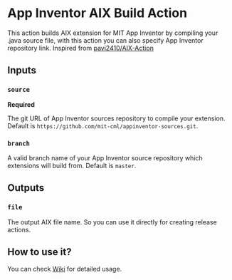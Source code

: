 # App Inventor AIX Build Action

This action builds AIX extension for MIT App Inventor by compiling your .java source file, with this action you can also specify App Inventor repository link. Inspired from [pavi2410/AIX-Action](https://github.com/pavi2410/AIX-Action)
## Inputs

### `source`

**Required**

The git URL of App Inventor sources repository to compile your extension. Default is `https://github.com/mit-cml/appinventor-sources.git`.

### `branch`

A valid branch name of your App Inventor source repository which extensions will build from. Default is `master`.

## Outputs

### `file`

The output AIX file name. So you can use it directly for creating release actions.

## How to use it?

You can check [Wiki](https://github.com/ysfchn/appinventor-aix-action/wiki) for detailed usage.
